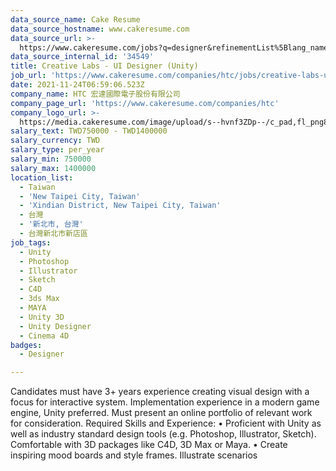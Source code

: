 ```yaml
---
data_source_name: Cake Resume
data_source_hostname: www.cakeresume.com
data_source_url: >-
  https://www.cakeresume.com/jobs?q=designer&refinementList%5Blang_name%5D%5B0%5D=English&refinementList%5Bsalary_type%5D=per_year
data_source_internal_id: '34549'
title: Creative Labs - UI Designer (Unity)
job_url: 'https://www.cakeresume.com/companies/htc/jobs/creative-labs-ui-designer-unity'
date: 2021-11-24T06:59:06.523Z
company_name: HTC 宏達國際電子股份有限公司
company_page_url: 'https://www.cakeresume.com/companies/htc'
company_logo_url: >-
  https://media.cakeresume.com/image/upload/s--hvnf3ZDp--/c_pad,fl_png8,h_200,w_200/v1569659591/gwf2hetj4bvzypwfrkvj.png
salary_text: TWD750000 - TWD1400000
salary_currency: TWD
salary_type: per_year
salary_min: 750000
salary_max: 1400000
location_list:
  - Taiwan
  - 'New Taipei City, Taiwan'
  - 'Xindian District, New Taipei City, Taiwan'
  - 台灣
  - '新北市, 台灣'
  - 台灣新北市新店區
job_tags:
  - Unity
  - Photoshop
  - Illustrator
  - Sketch
  - C4D
  - 3ds Max
  - MAYA
  - Unity 3D
  - Unity Designer
  - Cinema 4D
badges:
  - Designer

---
```


Candidates must have 3+ years experience creating visual design with a focus for interactive system. Implementation experience in a modern game engine, Unity preferred. Must present an online portfolio of relevant work for consideration. Required Skills and Experience: • Proficient with Unity as well as industry standard design tools (e.g. Photoshop, Illustrator, Sketch). Comfortable with 3D packages like C4D, 3D Max or Maya. • Create inspiring mood boards and style frames. Illustrate scenarios 